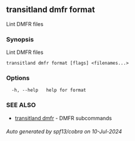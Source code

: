 ## transitland dmfr format

Lint DMFR files

### Synopsis

Lint DMFR files



```
transitland dmfr format [flags] <filenames...>
```

### Options

```
  -h, --help   help for format
```

### SEE ALSO

* [transitland dmfr](transitland_dmfr.md)	 - DMFR subcommands

###### Auto generated by spf13/cobra on 10-Jul-2024
